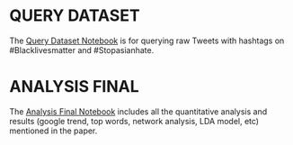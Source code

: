# QUERY DATASET
  The [Query Dataset Notebook](https://github.com/HCI-Blockchain/Blacklivesmatter/blob/main/code/query_datasets.ipynb) is for querying raw Tweets with hashtags on #Blacklivesmatter and #Stopasianhate.
# ANALYSIS FINAL
  The [Analysis Final Notebook](https://github.com/HCI-Blockchain/Blacklivesmatter/blob/main/code/Analysis_Final.ipynb) includes all the quantitative analysis and results (google trend, top words, network analysis, LDA model, etc) mentioned in the paper. 

